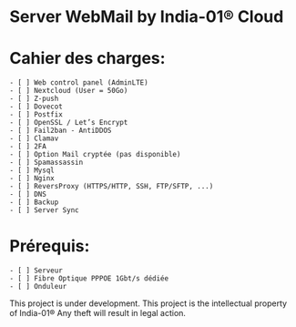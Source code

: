 # Server WebMail by India-01® Cloud
# Cahier des charges:
    - [ ] Web control panel (AdminLTE)
    - [ ] Nextcloud (User = 50Go)
    - [ ] Z-push
    - [ ] Dovecot
    - [ ] Postfix
    - [ ] OpenSSL / Let’s Encrypt
    - [ ] Fail2ban - AntiDDOS
    - [ ] Clamav
    - [ ] 2FA
    - [ ] Option Mail cryptée (pas disponible)
    - [ ] Spamassassin
    - [ ] Mysql
    - [ ] Nginx
    - [ ] ReversProxy (HTTPS/HTTP, SSH, FTP/SFTP, ...)
    - [ ] DNS
    - [ ] Backup
    - [ ] Server Sync

# Prérequis:
    - [ ] Serveur
    - [ ] Fibre Optique PPPOE 1Gbt/s dédiée 
    - [ ] Onduleur

 This project is under development. This project is the intellectual property of India-01® Any theft will result in legal action.
